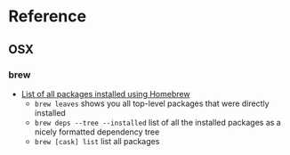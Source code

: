 # Reference

## OSX
### brew
* [List of all packages installed using Homebrew](https://apple.stackexchange.com/questions/101090/list-of-all-packages-installed-using-homebrew)
  - `brew leaves` shows you all top-level packages that were directly installed
  - `brew deps --tree --installed` list of all the installed packages as a nicely formatted dependency tree
  - `brew [cask] list` list all packages
